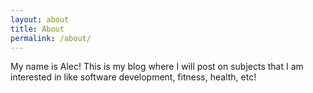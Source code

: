 ```yaml
---
layout: about
title: About
permalink: /about/
---
```


My name is Alec! This is my blog where I will post on subjects that I am interested in like software development, fitness, health, etc!